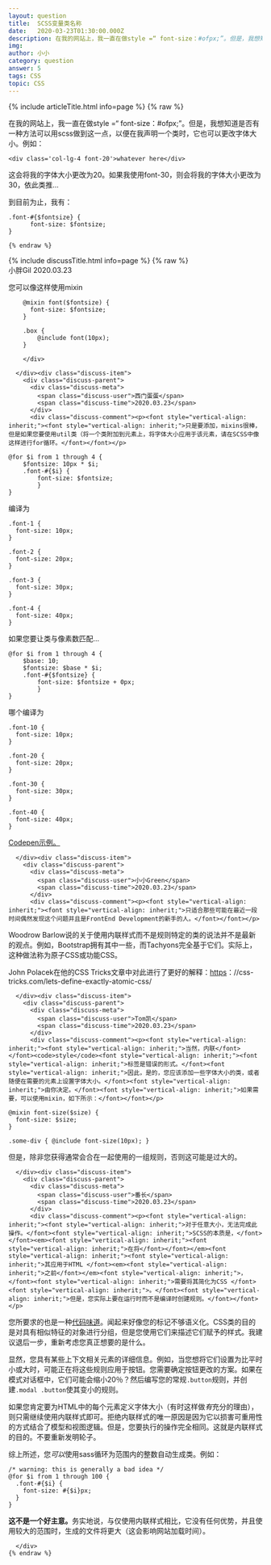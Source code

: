 ```yaml
---
layout: question
title:  SCSS变量类名称
date:   2020-03-23T01:30:00.000Z
description: 在我的网站上，我一直在做style =“ font-size：#ofpx;”。但是，我想知道是否有一种方法可以用scss做到这一点，以便在我声明一个类时，...
img: 
author: 小小
category: question
answer: 5
tags: CSS
topic: CSS
---
```

<div class="article-root">
  <div class="article">
    {% include articleTitle.html info=page %}
    {% raw %}
    <div class="article-content"><p><font style="vertical-align: inherit;"><font style="vertical-align: inherit;">在我的网站上，我一直在做style =“ font-size：#ofpx;”。</font><font style="vertical-align: inherit;">但是，我想知道是否有一种方法可以用scss做到这一点，以便在我声明一个类时，它也可以更改字体大小。</font><font style="vertical-align: inherit;">例如：</font></font></p>

<pre><code>&lt;div class='col-lg-4 font-20'&gt;whatever here&lt;/div&gt;
</code></pre>

<p><font style="vertical-align: inherit;"><font style="vertical-align: inherit;">这会将我的字体大小更改为20。如果我使用font-30，则会将我的字体大小更改为30，依此类推...</font></font></p>

<p><font style="vertical-align: inherit;"><font style="vertical-align: inherit;">到目前为止，我有：</font></font></p>

<pre><code>.font-#{$fontsize} {<font></font>
      font-size: $fontsize;<font></font>
}<font></font>
</code></pre></div>
    {% endraw %}
  </div>

  <div class="discuss-wrapper">
    {% include discussTitle.html info=page %}
    {% raw %}
    <div class="discuss-item">
        <div class="discuss-parent">
          <div class="discuss-meta">
            <span class="discuss-user">小胖Gil</span>
            <span class="discuss-time">2020.03.23</span>
          </div>
          <div class="discuss-comment"><p><font style="vertical-align: inherit;"><font style="vertical-align: inherit;">您可以像这样使用mixin</font></font></p>

<pre><code>    @mixin font($fontsize) {<font></font>
      font-size: $fontsize;<font></font>
    }<font></font>
<font></font>
    .box { <font></font>
        @include font(10px); <font></font>
    }<font></font>
</code></pre></div>
        </div>
        
      </div><div class="discuss-item">
        <div class="discuss-parent">
          <div class="discuss-meta">
            <span class="discuss-user">西门蛋蛋</span>
            <span class="discuss-time">2020.03.23</span>
          </div>
          <div class="discuss-comment"><p><font style="vertical-align: inherit;"><font style="vertical-align: inherit;">只是要添加，mixins很棒，但是如果您要使用util类（将一个类附加到元素上，将字体大小应用于该元素，请在SCSS中像这样进行for循环。</font></font></p>

<pre><code>@for $i from 1 through 4 {<font></font>
    $fontsize: 10px * $i;<font></font>
    .font-#{$i} { <font></font>
        font-size: $fontsize;<font></font>
        }<font></font>
}<font></font>
</code></pre>

<p><font style="vertical-align: inherit;"><font style="vertical-align: inherit;">编译为</font></font></p>

<pre><code>.font-1 {<font></font>
  font-size: 10px;<font></font>
}<font></font>
<font></font>
.font-2 {<font></font>
  font-size: 20px;<font></font>
}<font></font>
<font></font>
.font-3 {<font></font>
  font-size: 30px;<font></font>
}<font></font>
<font></font>
.font-4 {<font></font>
  font-size: 40px;<font></font>
}<font></font>
</code></pre>

<p><font style="vertical-align: inherit;"><font style="vertical-align: inherit;">如果您要让类与像素数匹配...</font></font></p>

<pre><code>@for $i from 1 through 4 {<font></font>
    $base: 10;<font></font>
    $fontsize: $base * $i;<font></font>
    .font-#{$fontsize} { <font></font>
        font-size: $fontsize + 0px;<font></font>
        }<font></font>
}<font></font>
</code></pre>

<p><font style="vertical-align: inherit;"><font style="vertical-align: inherit;">哪个编译为</font></font></p>

<pre><code>.font-10 {<font></font>
  font-size: 10px;<font></font>
}<font></font>
<font></font>
.font-20 {<font></font>
  font-size: 20px;<font></font>
}<font></font>
<font></font>
.font-30 {<font></font>
  font-size: 30px;<font></font>
}<font></font>
<font></font>
.font-40 {<font></font>
  font-size: 40px;<font></font>
}<font></font>
</code></pre>

<p><a href="http://codepen.io/zherring/pen/ZpQjdE" rel="noreferrer"><font style="vertical-align: inherit;"><font style="vertical-align: inherit;">Codepen示例。</font></font></a></p></div>
        </div>
        
      </div><div class="discuss-item">
        <div class="discuss-parent">
          <div class="discuss-meta">
            <span class="discuss-user">小小Green</span>
            <span class="discuss-time">2020.03.23</span>
          </div>
          <div class="discuss-comment"><p><font style="vertical-align: inherit;"><font style="vertical-align: inherit;">只适合那些可能在最近一段时间偶然发现这个问题并且是FrontEnd Development的新手的人。</font></font></p>

<p><font style="vertical-align: inherit;"><font style="vertical-align: inherit;">Woodrow Barlow说的关于使用内联样式而不是规则特定的类的说法并不是最新的观点。</font><font style="vertical-align: inherit;">例如，Bootstrap拥有其中一些，而Tachyons完全基于它们。</font><font style="vertical-align: inherit;">实际上，这种做法称为原子CSS或功能CSS。</font></font></p>

<p><font style="vertical-align: inherit;"><font style="vertical-align: inherit;">John Polacek在他的CSS Tricks文章中对此进行了更好的解释：</font><a href="https://css-tricks.com/lets-define-exactly-atomic-css/" rel="nofollow noreferrer"><font style="vertical-align: inherit;">https</font></a><font style="vertical-align: inherit;">：//css-tricks.com/lets-define-exactly-atomic-css/
</font></font><a href="https://css-tricks.com/lets-define-exactly-atomic-css/" rel="nofollow noreferrer"><font style="vertical-align: inherit;"></font></a></p></div>
        </div>
        
      </div><div class="discuss-item">
        <div class="discuss-parent">
          <div class="discuss-meta">
            <span class="discuss-user">Tom凯</span>
            <span class="discuss-time">2020.03.23</span>
          </div>
          <div class="discuss-comment"><p><font style="vertical-align: inherit;"><font style="vertical-align: inherit;">当然，内联</font></font><code>style</code><font style="vertical-align: inherit;"><font style="vertical-align: inherit;">标签是错误的形式。</font><font style="vertical-align: inherit;">因此，是的，您应该添加一些字体大小的类，或者随便在需要的元素上设置字体大小。</font><font style="vertical-align: inherit;">由你决定。</font><font style="vertical-align: inherit;">如果需要，可以使用mixin，如下所示：</font></font></p>

<pre><code>@mixin font-size($size) {<font></font>
  font-size: $size;<font></font>
}<font></font>
<font></font>
.some-div { @include font-size(10px); }<font></font>
</code></pre>

<p><font style="vertical-align: inherit;"><font style="vertical-align: inherit;">但是，除非您获得通常会合在一起使用的一组规则，否则这可能是过大的。</font></font></p></div>
        </div>
        
      </div><div class="discuss-item">
        <div class="discuss-parent">
          <div class="discuss-meta">
            <span class="discuss-user">番长</span>
            <span class="discuss-time">2020.03.23</span>
          </div>
          <div class="discuss-comment"><p><font style="vertical-align: inherit;"><font style="vertical-align: inherit;">对于任意大小，无法完成此操作。</font><font style="vertical-align: inherit;">SCSS的本质是，</font></font><em><font style="vertical-align: inherit;"><font style="vertical-align: inherit;">在将</font></font></em><font style="vertical-align: inherit;"><font style="vertical-align: inherit;">其应用于HTML </font><em><font style="vertical-align: inherit;">之前</font></em><font style="vertical-align: inherit;">，</font><font style="vertical-align: inherit;">需要将其简化为CSS </font><font style="vertical-align: inherit;">。</font><font style="vertical-align: inherit;">但是，您实际上要在运行时而不是编译时创建规则。</font></font></p>

<p><font style="vertical-align: inherit;"><font style="vertical-align: inherit;">您所要求的也是一种</font></font><a href="https://en.wikipedia.org/wiki/Code_smell" rel="nofollow noreferrer"><font style="vertical-align: inherit;"><font style="vertical-align: inherit;">代码味道</font></font></a><font style="vertical-align: inherit;"><font style="vertical-align: inherit;">。</font><font style="vertical-align: inherit;">闻起来好像您的标记不够语义化。</font><font style="vertical-align: inherit;">CSS类的目的是对具有相似特征的对象进行分组，但是您使用它们来描述它们赋予的样式。</font><font style="vertical-align: inherit;">我建议退后一步，重新考虑您真正想要的是什么。</font></font></p>

<p><font style="vertical-align: inherit;"><font style="vertical-align: inherit;">显然，您具有某些上下文相关元素的详细信息。</font><font style="vertical-align: inherit;">例如，当您想将它们设置为比平时小或大时，可能正在将这些规则应用于按钮。</font><font style="vertical-align: inherit;">您需要确定按钮更改的方案。</font><font style="vertical-align: inherit;">如果在模式对话框中，它们可能会缩小20％？</font><font style="vertical-align: inherit;">然后编写您的常规</font></font><code>.button</code><font style="vertical-align: inherit;"><font style="vertical-align: inherit;">规则，并创建</font></font><code>.modal .button</code><font style="vertical-align: inherit;"><font style="vertical-align: inherit;">使其变小的</font><font style="vertical-align: inherit;">规则</font><font style="vertical-align: inherit;">。</font></font></p>

<p><font style="vertical-align: inherit;"><font style="vertical-align: inherit;">如果您肯定要为HTML中的每个元素定义字体大小（有时</font><font style="vertical-align: inherit;">这样做</font></font><em><font style="vertical-align: inherit;"><font style="vertical-align: inherit;">有</font></font></em><font style="vertical-align: inherit;"><font style="vertical-align: inherit;">充分的理由），则只需继续使用内联样式即可。</font><font style="vertical-align: inherit;">拒绝内联样式的唯一原因是因为它以损害可重用性的方式结合了模型和视图逻辑。</font><font style="vertical-align: inherit;">但是，您要执行的操作完全相同。</font><font style="vertical-align: inherit;">这就是内联样式的目的。</font><font style="vertical-align: inherit;">不要重新发明轮子。</font></font></p>

<p><font style="vertical-align: inherit;"><font style="vertical-align: inherit;">综上所述</font><font style="vertical-align: inherit;">，您</font></font><em><font style="vertical-align: inherit;"><font style="vertical-align: inherit;">可以</font></font></em><font style="vertical-align: inherit;"><font style="vertical-align: inherit;">使用sass循环为范围内的整数自动生成类。</font><font style="vertical-align: inherit;">例如：</font></font></p>

<pre><code>/* warning: this is generally a bad idea */<font></font>
@for $i from 1 through 100 {<font></font>
  .font-#{$i} {<font></font>
    font-size: #{$i}px;<font></font>
  }<font></font>
}<font></font>
</code></pre>

<p><strong><font style="vertical-align: inherit;"><font style="vertical-align: inherit;">这不是一个好主意。</font></font></strong><font style="vertical-align: inherit;"><font style="vertical-align: inherit;">务实地说，与仅使用内联样式相比，它没有任何优势，并且使用较大的范围时，生成的文件将更大（这会影响网站加载时间）。</font></font></p></div>
        </div>
        
      </div>
    {% endraw %}
  </div>
<div>
